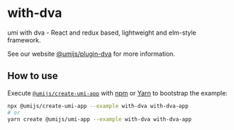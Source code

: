 # with-dva

umi with dva - React and redux based, lightweight and elm-style framework.

See our website [@umijs/plugin-dva](https://umijs.org/plugins/plugin-dva) for more information.

## How to use

Execute [`@umijs/create-umi-app`](https://github.com/umijs/umi/tree/3.x/packages/create-umi-app) with [npm](https://docs.npmjs.com/cli/init) or [Yarn](https://yarnpkg.com/lang/en/docs/cli/create/) to bootstrap the example:

```bash
npx @umijs/create-umi-app --example with-dva with-dva-app
# or
yarn create @umijs/umi-app --example with-dva with-dva-app
```
